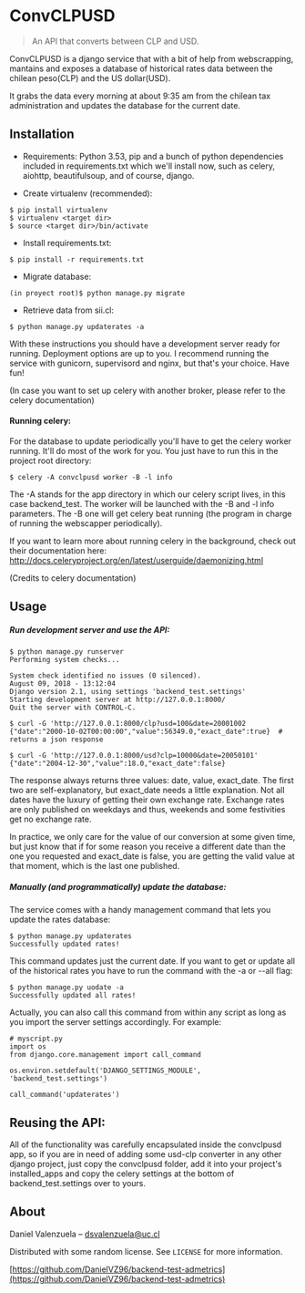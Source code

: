 # ConvCLPUSD
> An API that converts between CLP and USD.

ConvCLPUSD is a django service that with a bit of help from webscrapping, mantains and exposes a database of historical
rates data between the chilean peso(CLP) and the US dollar(USD).

It grabs the data every morning at about 9:35 am from the chilean tax administration and updates the database for the 
current date.


## Installation
- Requirements:
Python 3.53, pip and a bunch of python dependencies included in requirements.txt which we'll install now, such as celery, aiohttp, beautifulsoup, and of course, django.

- Create virtualenv (recommended):
```
$ pip install virtualenv
$ virtualenv <target dir>
$ source <target dir>/bin/activate
```

- Install requirements.txt:

```
$ pip install -r requirements.txt
```

- Migrate database:
```
(in proyect root)$ python manage.py migrate
```

- Retrieve data from sii.cl:
```
$ python manage.py updaterates -a 
```

With these instructions you should have a development server ready for running. Deployment options are up to you.
I recommend running the service with gunicorn, supervisord and nginx, but that's your choice. Have fun!

(In case you want to set up celery with another broker, please refer to the celery documentation)

#### Running celery:
For the database to update periodically you'll have to get the celery worker running. It'll do most of the work for you.
You just have to run this in the project root directory:
```
$ celery -A convclpusd worker -B -l info
```
The -A stands for the app directory in which our celery script lives, in this case backend_test. The worker will
be launched with the -B and -l info parameters. The -B one will get celery beat running (the program in charge of running 
the webscapper periodically).

If you want to learn more about running celery in the background, check out their documentation here:
http://docs.celeryproject.org/en/latest/userguide/daemonizing.html

(Credits to celery documentation)


## Usage

##### Run development server and use the API: 
```
$ python manage.py runserver
Performing system checks...

System check identified no issues (0 silenced).
August 09, 2018 - 13:12:04
Django version 2.1, using settings 'backend_test.settings'
Starting development server at http://127.0.0.1:8000/
Quit the server with CONTROL-C.

$ curl -G 'http://127.0.0.1:8000/clp?usd=100&date=20001002
{"date":"2000-10-02T00:00:00","value":56349.0,"exact_date":true}  # returns a json response

$ curl -G 'http://127.0.0.1:8000/usd?clp=10000&date=20050101'
{"date":"2004-12-30","value":18.0,"exact_date":false}
```
The response always returns three values: date, value, exact_date. The first two are self-explanatory, but
exact_date needs a little explanation. Not all dates have the luxury of getting their own exchange rate.
Exchange rates are only published on weekdays and thus, weekends and some festivities get no exchange rate. 

In practice, we only care for the value of our conversion at some given time, but just know that if
for some reason you receive a different date  than the one you requested and exact_date is false, you are getting
the valid value at that moment, which is the last one published.

##### Manually (and programmatically) update the database:
 The service comes with a handy management command that lets you update the rates database:
 ```
 $ python manage.py updaterates
 Successfully updated rates!
 ```
 This command updates just the current date. If you want to get or update all of the historical rates you have to run
 the command with the -a or --all flag:
 ```
 $ python manage.py uodate -a
 Successfully updated all rates!
 ```
 Actually, you can also call this command from within any script as long as you import the server settings accordingly.
 For example:
 ````
 # myscript.py
 import os
 from django.core.management import call_command
 
 os.environ.setdefault('DJANGO_SETTINGS_MODULE', 'backend_test.settings')
 
 call_command('updaterates')
 ````
 
## Reusing the API:
All of the functionality was carefully encapsulated inside the convclpusd app, so if you are in need of adding some 
usd-clp converter in any other django project, just copy the convclpusd folder, add it into your project's 
installed_apps and copy the celery settings at the bottom of backend_test.settings over to yours.


## About

Daniel Valenzuela – dsvalenzuela@uc.cl

Distributed with some random license. See ``LICENSE`` for more information.

[https://github.com/DanielVZ96/backend-test-admetrics](https://github.com/DanielVZ96/backend-test-admetrics)



